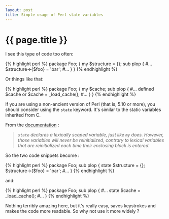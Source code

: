 ```yaml
---
layout: post
title: Simple usage of Perl state variables
---
```


# {{ page.title }}

I see this type of code too often:

{% highlight perl %}
package Foo;
{
  my $structure = {};
  sub plop {
      #...
      $structure->{$foo} = 'bar';
      #...
  }
}
{% endhighlight %}

Or things like that:

{% highlight perl %}
package Foo;
{
  my $cache;
  sub plop {
      #...
      defined $cache or $cache = _load_cache();
      #...
  }
}
{% endhighlight %}

If you are using a non-ancient version of Perl (that is, 5.10 or more), you should consider using the `state` keyword. It's similar to the static variables inherited from C.

From the [documentation](http://perldoc.perl.org/functions/state.html) :
> _`state` declares a lexically scoped variable, just like `my` does. However, those
> variables will never be reinitialized, contrary to lexical variables that are
> reinitialized each time their enclosing block is entered._

So the two code snippets become :

{% highlight perl %}
package Foo;
sub plop {
    state $structure = {};
    $structure->{$foo} = 'bar';
    #...
}
{% endhighlight %}

and:

{% highlight perl %}
package Foo;
sub plop {
    #...
    state $cache = _load_cache();
    #...
}
{% endhighlight %}

Nothing terribly amazing here, but it's really easy, saves keystrokes and makes
the code more readable. So why not use it more widely ?

